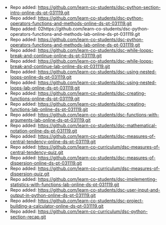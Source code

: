 
- Repo added: https://github.com/learn-co-students/dsc-python-section-intro-online-ds-pt-031119.git
- Repo added: https://github.com/learn-co-students/dsc-python-operators-functions-and-methods-online-ds-pt-031119.git
- Repo added: 02https://github.com/learn-co-students/dsc-python-operators-functions-and-methods-lab-online-ds-pt-031119.git
- Repo added: https://github.com/learn-co-students/dsc-python-operators-functions-and-methods-lab-online-ds-pt-031119.git
- Repo added: https://github.com/learn-co-students/dsc-while-loops-break-and-continue-online-ds-pt-031119.git
- Repo added: https://github.com/learn-co-students/dsc-while-loops-break-and-continue-lab-online-ds-pt-031119.git
- Repo added: https://github.com/learn-co-students/dsc-using-nested-loops-online-ds-pt-031119.git
- Repo added: https://github.com/learn-co-students/dsc-using-nested-loops-lab-online-ds-pt-031119.git
- Repo added: https://github.com/learn-co-students/dsc-creating-functions-online-ds-pt-031119.git
- Repo added: https://github.com/learn-co-students/dsc-creating-functions-lab-online-ds-pt-031119.git
- Repo added: https://github.com/learn-co-students/dsc-functions-with-arguments-lab-online-ds-pt-031119.git
- Repo added: https://github.com/learn-co-students/dsc-mathematical-notation-online-ds-pt-031119.git
- Repo added: https://github.com/learn-co-students/dsc-measures-of-central-tendency-online-ds-pt-031119.git
- Repo added: https://github.com/learn-co-curriculum/dsc-measures-of-central-tendency-quiz.git
- Repo added: https://github.com/learn-co-students/dsc-measures-of-dispersion-online-ds-pt-031119.git
- Repo added: https://github.com/learn-co-curriculum/dsc-measures-of-dispersion-quiz.git
- Repo added: https://github.com/learn-co-students/dsc-implementing-statistics-with-functions-lab-online-ds-pt-031119.git
- Repo added: https://github.com/learn-co-students/dsc-user-input-and-output-in-python-online-ds-pt-031119.git
- Repo added: https://github.com/learn-co-students/dsc-project-building-a-calculator-online-ds-pt-031119.git
- Repo added: https://github.com/learn-co-curriculum/dsc-python-section-recap.git